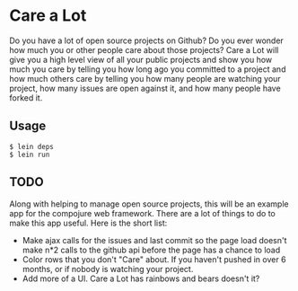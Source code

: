 # Care a Lot

Do you have a lot of open source projects on Github? Do you ever
wonder how much you or other people care about those projects? Care a
Lot will give you a high level view of all your public projects and
show you how much you care by telling you how long ago you committed
to a project and how much others care by telling you how many people
are watching your project, how many issues are open against it, and
how many people have forked it.

## Usage

    $ lein deps
    $ lein run

## TODO

Along with helping to manage open source projects, this will be an
example app for the compojure web framework. There are a lot of things
to do to make this app useful. Here is the short list:

* Make ajax calls for the issues and last commit so the page load doesn't make n*2 calls to the github api before the page has a chance to load
* Color rows that you don't "Care" about. If you haven't pushed in over 6 months, or if nobody is watching your project.
* Add more of a UI. Care a Lot has rainbows and bears doesn't it?
